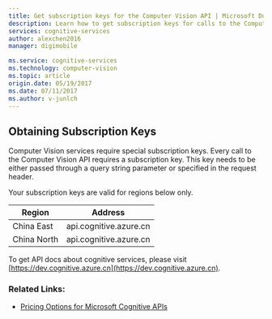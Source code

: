 ```yaml
---
title: Get subscription keys for the Computer Vision API | Microsoft Docs
description: Learn how to get subscription keys for calls to the Computer Vision API in Cognitive Services.
services: cognitive-services
author: alexchen2016
manager: digimobile

ms.service: cognitive-services
ms.technology: computer-vision
ms.topic: article
origin.date: 05/19/2017
ms.date: 07/11/2017
ms.author: v-junlch
---
```


## Obtaining Subscription Keys

Computer Vision services require special subscription keys. Every call to the Computer Vision API requires a subscription key. This key needs to be either passed through a query string parameter or specified in the request header.

Your subscription keys are valid for regions below only. 

| Region | Address |
|---|---|
| China East | api.cognitive.azure.cn |
| China North | api.cognitive.azure.cn |

To get API docs about cognitive services, please visit [https://dev.cognitive.azure.cn](https://dev.cognitive.azure.cn).


### Related Links:
- [Pricing Options for Microsoft Cognitive APIs](https://www.azure.cn/pricing/details/cognitive-services/)

